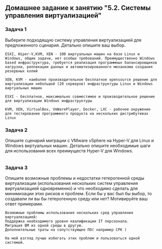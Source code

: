## Домашнее задание к занятию "5.2. Системы управления виртуализацией"

### Задача 1
Выберите подходящую систему управления виртуализацией для предложенного сценария. Детально опишите ваш выбор.

```
ESXI, Hiper-V,KVM, XEN - 100 виртуальных машин на базе Linux и Windows, общие задачи, нет особых требований. Преимущественно Windows based инфраструктура, требуется реализация программных балансировщиков нагрузки, репликации данных и автоматизированного механизма создания резервных копий

XEN, KVM - наиболее производительное бесплатное opensource решение для виртуализации небольшой (20 серверов) инфраструктуры Linux и Windows виртуальных машин

ESXI - бесплатное, максимально совместимое и производительное решение для виртуализации Windows инфраструктуры

KVM, XEN, VirtualBox, VmWarePlayer, Docker, LXC - рабочее окружение для тестирование программного продукта на нескольких дистрибутивах Linux
```

### Задача 2
Опишите сценарий миграции с VMware vSphere на Hyper-V для Linux и Windows виртуальных машин. Детально опишите необходимые шаги для использования всех преимуществ Hyper-V для Windows.

```

```


### Задача 3
Опишите возможные проблемы и недостатки гетерогенной среды виртуализации (использования нескольких систем управления виртуализацией одновременно) и что необходимо сделать для минимизации этих рисков и проблем. Если бы у вас был бы выбор, то создавали ли вы бы гетерогенную среду или нет? Мотивируйте ваш ответ примерами.

```
Возможные проблемы использования нескольких сред управления виртуализацией: 
Поддержка необходимого уровня квалификации IT персоонала.
Миграция ВМ из одной среды в другую.
Дополнительные траты на сопутствующее ПО( например СРК )

На мой взгляд лучше избегать этих проблем и пользоваться одной системой.
```

